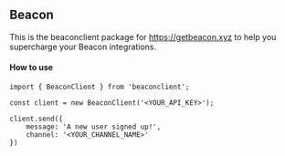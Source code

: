 ## Beacon

This is the beaconclient package for https://getbeacon.xyz to help you
supercharge your Beacon integrations.

#### How to use 

```
import { BeaconClient } from 'beaconclient';

const client = new BeaconClient('<YOUR_API_KEY>');

client.send({
    message: 'A new user signed up!',
    channel: '<YOUR_CHANNEL_NAME>'
})
```